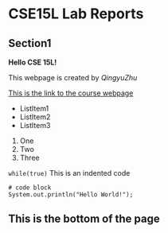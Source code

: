 # CSE15L Lab Reports

## Section1

**Hello CSE 15L!**

This webpage is created by *QingyuZhu*

[This is the link to the course webpage](https://sites.google.com/eng.ucsd.edu/cse-15l-spring-2022/home?authuser=0)

* ListItem1
* ListItem2
* ListItem3

1. One
2. Two
3. Three

` while(true) ` This is an indented code

```
# code block
System.out.println("Hello World!");
```

This is the bottom of the page
---

